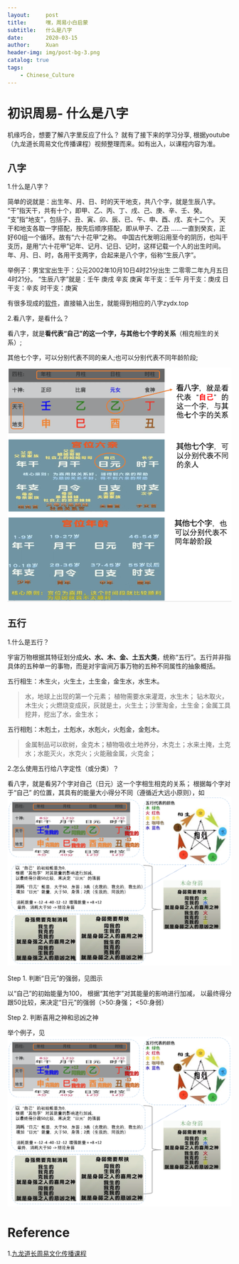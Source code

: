 ```yaml
---
layout:     post
title:      嘿，周易小白启蒙 
subtitle:   什么是八字
date:       2020-03-15
author:     Xuan
header-img: img/post-bg-3.png
catalog: true
tags:
    - Chinese_Culture
---
```


# 初识周易- 什么是八字

机缘巧合，想要了解八字里反应了什么？ 就有了接下来的学习分享, 根据youtube（九龙道长周易文化传播课程）视频整理而来。如有出入，以课程内容为准。


## 八字

1.什么是八字？

简单的说就是：出生年、月、日、时的天干地支，共八个字，就是生辰八字。
“干”指天干，共有十个，即甲、乙、丙、丁、戌、己、庚、辛、壬、癸。
“支”指“地支”，包括子、丑、寅、卯、辰、已、午、申、酉、戌、亥十二个。
天干和地支各取一字搭配，按先后顺序搭配，即从甲子、乙丑 ……一直到癸亥，正好60组一个循环。故有“六十花甲”之称。
中国古代发明沿用至今的阴历，也叫干支历，是用“六十花甲”记年、记月、记日、记时，这样记载一个人的出生时间。年、月、日、时，各用干支两字，合起来是八个字，俗称“生辰八字”。

举例子：男宝宝出生于：公元2002年10月10日4时21分出生
二零零二年九月五日4时21分。
“生辰八字”就是：壬午 庚戌 辛亥 庚寅
年干支：壬午
月干支：庚戌
日干支：辛亥
时干支：庚寅

有很多现成的[软件](zydx.top)，直接输入出生，就能得到相应的八字zydx.top

2.看八字，是看什么？

看八字，就是**看代表“自己”的这一个字，与其他七个字的关系**（相克相生的关系）;

其他七个字，可以分别代表不同的亲人;也可以分别代表不同年龄阶段;

![八字示意图](/img/post-ct-bazi1.png)



## 五行

1.什么是五行？

宇宙万物根据其特征划分成**火、水、木、金、土五大类**，统称“五行”。五行并非指具体的五种单一的事物，而是对宇宙间万事万物的五种不同属性的抽象概括。

五行相生：木生火，火生土，土生金，金生水，水生木。
> 水，地球上出现的第一个元素； 植物需要水来灌溉，水生木； 钻木取火，木生火；火燃烧变成灰，灰就是土，火生土；沙里淘金，土生金；金属工具挖井，挖出了水，金生水；

五行相剋：木剋土，土剋水，水剋火，火剋金，金剋木。
>金属制品可以砍树，金克木；植物吸收土地养分，木克土；水来土掩，土克水；水能灭火，水克火；火能融金属，火克金；


2.怎么使用五行给八字定性（或分类）？

看八字，就是看另7个字对自己（日元）这一个字相生相克的关系；
根据每个字对于“自己” 的位置，其具有的能量大小得分不同（遵循近大远小原则），如![图](/img/post-ct-bazi2.png)

Step 1. 判断“日元”的强弱，见图示
>
以“自己”的初始能量为100， 
根据“其他字”对其能量的影响进行加减，
以最终得分跟50比较，来决定“日元”的强弱（>50:身强； <50:身弱）

Step 2. 判断喜用之神和忌凶之神

举个例子，见![图](/img/post-ct-bazi2.png)




# Reference
1.[九龙道长周易文化传播课程](https://www.youtube.com/watch?v=JnjaUPc6ZSE&t=236s)





